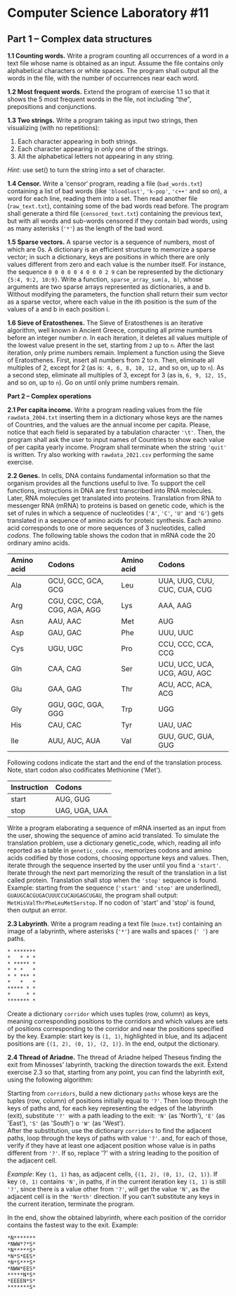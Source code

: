 # Computer Science Laboratory \#11

## **Part 1 – Complex data structures**

**1.1 Counting words.** Write a program counting all occurrences of a word in a text file whose name is obtained as an input. Assume the file contains only alphabetical characters or white spaces.  The program shall output all the words in the file, with the number of occurrences near each word.

**1.2 Most frequent words.** Extend the program of exercise 1.1 so that it shows the 5 most frequent words in the file, not including “the”, prepositions and conjunctions. 

**1.3 Two strings.** Write a program taking as input two strings, then visualizing (with no repetitions): 

1. Each character appearing in both strings. 
2. Each character appearing in only one of the strings.
3. All the alphabetical letters not appearing in any string. 

*Hint*: use set() to turn the string into a set of character.

**1.4 Censor.** Write a ‘censor‘ program, reading a file (`bad_words.txt`) containing a list of bad words (like `'bloodlust'`, `'k-pop'`, `'c++'` and so on), a word for each line, reading them into a set. Then read another file (`raw_text.txt`), containing some of the bad words read before. The program shall generate a third file (`censored_text.txt`) containing the previous text, but with all words and sub-words censored if they contain bad words, using as many asterisks (`'*'`) as the length of the bad word. 

**1.5 Sparse vectors.** A sparse vector is a sequence of numbers, most of which are 0s. A dictionary is an efficient structure to memorize a sparse vector; in such a dictionary, keys are positions in which there are only values different from zero and each value is the number itself. For instance, the sequence `0 0 0 0 0 4 0 0 0 2 9` can be represented by the dictionary `{5:4, 9:2, 10:9}`. Write a function, `sparse_array_sum(a, b)`, whose arguments are two sparse arrays represented as dictionaries, a and b.  Without modifying the parameters, the function shall return their sum vector as a sparse vector, where each value in the ith position is the sum of the values of a and b in each position i.

**1.6 Sieve of Eratosthenes.** The Sieve of Eratosthenes is an iterative algorithm, well known in Ancient Greece, computing all prime numbers before an integer number *n*. In each iteration, it deletes all values multiple of the lowest value present in the set, starting from `2` up to  `n`. After the last iteration, only prime numbers remain. Implement a function using the Sieve of Eratosthenes. First, insert all numbers from 2 to n. Then, eliminate all multiples of 2, except for 2 (as is:` 4, 6, 8, 10, 12,` and so on, up to `n`). As a second step, eliminate all multiples of 3, except for 3 (as is, `6, 9, 12, 15,` and so on, up to `n`). Go on until only prime numbers remain. 

**Part 2 – Complex operations**

**2.1 Per capita income.** Write a program reading values from the file `rawdata_2004.txt` inserting them in a dictionary whose keys are the names of Countries, and the values are the annual income per capita. Please, notice that each field is separated by a tabulation character `'\t'`. Then, the program shall ask the user to input names of Countries to show each value of per capita yearly income. Program shall terminate when the string `'quit'` is written. Try also working with  `rawdata_2021.csv` performing the same exercise. 

**2.2 Genes.** In cells, DNA contains fundamental information so that the organism provides all the functions useful to live. To support the cell functions, instructions in DNA are first transcribed into RNA molecules. Later, RNA molecules get translated into proteins. Translation from  RNA to messenger RNA (mRNA) to proteins is based on genetic code, which is the set of rules in which a sequence of nucleotides (`'A'`, `'C'`, `'U'` and `'G'`) gets translated in a sequence of amino acids for proteic synthesis. Each amino acid corresponds to one or more sequences of 3 nucleotides, called *codons*. The following table shows the codon that in mRNA code the 20 ordinary amino acids.

|Amino acid|Codons|Amino acid|Codons|
| :- | :- | :- | :- |
|Ala|GCU, GCC, GCA, GCG|Leu|UUA, UUG, CUU, CUC, CUA, CUG|
|Arg|CGU, CGC, CGA, CGG, AGA, AGG|Lys|AAA, AAG|
|Asn|AAU, AAC|Met|AUG|
|Asp|GAU, GAC|Phe|UUU, UUC|
|Cys|UGU, UGC|Pro|CCU, CCC, CCA, CCG|
|Gln|CAA, CAG|Ser|UCU, UCC, UCA, UCG, AGU, AGC|
|Glu|GAA, GAG|Thr|ACU, ACC, ACA, ACG|
|Gly|GGU, GGC, GGA, GGG|Trp|UGG|
|His|CAU, CAC|Tyr|UAU, UAC|
|Ile|AUU, AUC, AUA|Val|GUU, GUC, GUA, GUG|

Following codons indicate the start and the end of the translation process. Note, start codon also codificates Methionine ('Met').

|Instruction|Codons|
| :- | :- |
|start|AUG, GUG|
|stop|UAG, UGA, UAA|

Write a program elaborating a sequence of mRNA inserted as an input from the user, showing the sequence of amino acid translated. To simulate the translation problem, use a dictionary genetic_code, which, reading all info reported as a table in `genetic_code.csv`, memorizes codons and amino acids codified by those codons, choosing opportune keys and values. Then, iterate through the sequence inserted by the user until you find a `'start'`. Iterate through the next part memorizing the result of the translation in a list called protein.  Translation shall stop when the `'stop'` sequence is found. Example: starting from the sequence (`'start'` and `'stop'` are underlined), `GUAUGCACGUGACUUUCCUCAUGAGCUGAU`, the program shall output: `MetHisValThrPheLeuMetSerstop`. If no codon of 'start' and 'stop' is found, then output an error.

**2.3 Labyrinth**. Write a program reading a text file (`maze.txt`) containing an image of a labyrinth, where asterisks (`'*'`) are walls and spaces (`' '`) are paths.
```
* *******
*   * * *
* ***** *
* * *   *
* * *** *
*   *   *
***** * *
*     * *
******* *
```

Create a dictionary `corridor` which uses tuples (row, column) as keys, meaning corresponding positions to the corridors and which values are sets of positions corresponding to the corridor and near the positions specified by the key. Example: start key is `(1, 1)`, highlighted in blue, and its adjacent positions are `{(1, 2), (0, 1), (2, 1)}`. In the end, output the dictionary.

**2.4 Thread of Ariadne.** The thread of Ariadne helped Theseus finding the exit from Minosses’ labyrinth, tracking the direction towards the exit. Extend exercise 2.3 so that, starting from any point, you can find the labyrinth exit, using the following algorithm: 

Starting from `corridors`, build a new dictionary `paths` whose keys are the tuples (row, column) of positions initially equal to `'?'`. Then loop through the keys of paths and, for each key representing the edges of the labyrinth (exit), substitute `'?' `with a path leading to the exit: `'N'` (as 'North'), `'E'` (as 'East'), `'S'` (as 'South') o `'W'` (as 'West').  
After the substitution, use the dictionary `corridors` to find the adjacent paths, loop through the keys of  paths with value `'?'`. and, for each of those, verify if they have at least one adjacent position whose value is in paths different from `'?'`. If so, replace '?' with a string leading to the position of the adjacent cell.

*Example*: Key `(1, 1)` has, as adjacent cells, `{(1, 2), (0, 1), (2, 1)}`. If key `(0, 1)` contains `'N'`, in paths, if in the current iteration key `(1, 1)` is still `'?'`, since there is a value other from `'?'`, will get the value `'N'`, as the adjacent cell is in the `'North'` direction. 
If you can’t substitute any keys in the current iteration, terminate the program.

In the end, show the obtained labyrinth, where each position of the corridor contains the fastest way to the exit. Example:  

```
*N******* 
*NWW*?*S* 
*N*****S* 
*N*S*EES* 
*N*S***S* 
*NWW*EES* 
*****N*S* 
*EEEEN*S* 
*******S* 
```
